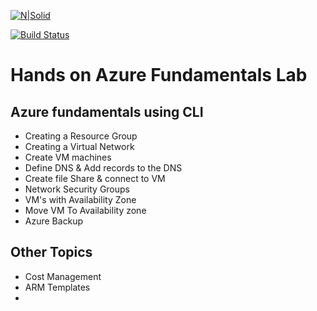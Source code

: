 
[![N|Solid](https://cldup.com/dTxpPi9lDf.thumb.png)](https://nodesource.com/products/nsolid)

[![Build Status](https://travis-ci.org/joemccann/dillinger.svg?branch=master)](https://travis-ci.org/joemccann/dillinger)

# Hands on Azure Fundamentals Lab 

## Azure fundamentals using CLI

- Creating a Resource Group
- Creating a Virtual Network
- Create VM machines
- Define DNS & Add records to the DNS
- Create file Share & connect to VM
- Network Security Groups
- VM's with Availability Zone 
- Move VM To Availability zone
- Azure Backup

## Other Topics

  - Cost Management
  - ARM Templates
  - 
  
